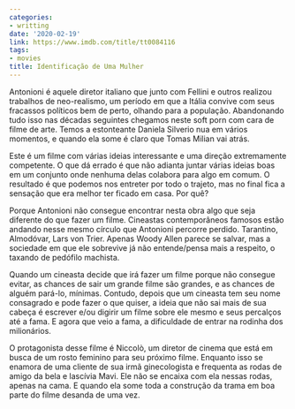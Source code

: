 ```yaml
---
categories:
- writting
date: '2020-02-19'
link: https://www.imdb.com/title/tt0084116
tags:
- movies
title: Identificação de Uma Mulher
---
```


Antonioni é aquele diretor italiano que junto com Fellini e outros realizou trabalhos de neo-realismo, um período em que a Itália convive com seus fracassos políticos bem de perto, olhando para a população. Abandonando tudo isso nas décadas seguintes chegamos neste soft porn com cara de filme de arte. Temos a estonteante Daniela Silverio nua em vários momentos, e quando ela some é claro que Tomas Milian vai atrás.

Este é um filme com várias ideias interessante e uma direção extremamente competente. O que dá errado é que não adianta juntar várias ideias boas em um conjunto onde nenhuma delas colabora para algo em comum. O resultado é que podemos nos entreter por todo o trajeto, mas no final fica a sensação que era melhor ter ficado em casa. Por quê?

Porque Antonioni não consegue encontrar nesta obra algo que seja diferente do que fazer um filme. Cineastas contemporâneos famosos estão andando nesse mesmo círculo que Antonioni percorre perdido. Tarantino, Almodóvar, Lars von Trier. Apenas Woody Allen parece se salvar, mas a sociedade em que ele sobrevive já não entende/pensa mais a respeito, o taxando de pedófilo machista.

Quando um cineasta decide que irá fazer um filme porque não consegue evitar, as chances de sair um grande filme são grandes, e as chances de alguém pará-lo, mínimas. Contudo, depois que um cineasta tem seu nome consagrado e pode fazer o que quiser, a ideia que não sai mais de sua cabeça é escrever e/ou digirir um filme sobre ele mesmo e seus percalços até a fama. E agora que veio a fama, a dificuldade de entrar na rodinha dos milionários.

O protagonista desse filme é Niccolò, um diretor de cinema que está em busca de um rosto feminino para seu próximo filme. Enquanto isso se enamora de uma cliente de sua irmã ginecologista e frequenta as rodas de amigo da bela e lascívia Mavi. Ele não se encaixa com ela nessas rodas, apenas na cama. E quando ela some toda a construção da trama em boa parte do filme desanda de uma vez.